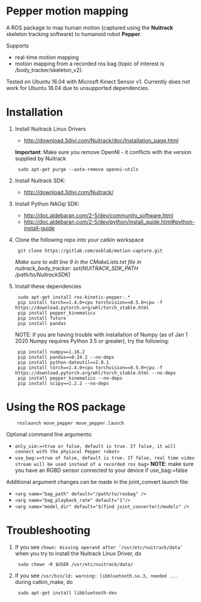 # Pepper motion mapping
A ROS package to map human motion (captured using the **Nuitrack** skeleton tracking software) to humanoid robot **Pepper**.

Supports
- real-time motion mapping
- motion mapping from a recorded ros bag (topic of interest is /body_tracker/skeleton_v2). 

Tested on Ubuntu 16.04 with Microsft Kinect Sensor v1. 
Currently does not work for Ubuntu 18.04 due to unsupported dependencies. 

# Installation
1. Install Nuitrack Linux Drivers
	- http://download.3divi.com/Nuitrack/doc/Installation_page.html
	
    **Important**: Make sure you remove OpenNI - it conflicts with the version supplied by Nuitrack

        sudo apt-get purge --auto-remove openni-utils

2. Install Nuitrack SDK:
	- http://download.3divi.com/Nuitrack/

3. Install Python NAOqi SDK: 
	- http://doc.aldebaran.com/2-5/dev/community_software.html
	- http://doc.aldebaran.com/2-5/dev/python/install_guide.html#python-install-guide

4. Clone the following repo into your catkin workspace

		git clone https://gitlab.com/asblab/motion-capture.git

	*Make sure to edit line 9 in the CMakeLists.txt file in nuitrack_body_tracker: set(NUITRACK_SDK_PATH /path/to/NuitrackSDK)*

5. Install these dependencies

        sudo apt-get install ros-kinetic-pepper-.*
        pip install torch==1.4.0+cpu torchvision==0.5.0+cpu -f https://download.pytorch.org/whl/torch_stable.html
        pip install pepper_kinematics
        pip install future
        pip install pandas

    NOTE: if you are having trouble with installation of Numpy (as of Jan 1 2020 Numpy requires Python 3.5 or greater), try the following:

		pip install numpy==1.16.2
		pip install pandas==0.24.2 --no-deps
		pip install python-dateutil==2.8.1
		pip install torch==1.4.0+cpu torchvision==0.5.0+cpu -f https://download.pytorch.org/whl/torch_stable.html --no-deps
		pip install pepper_kinematics --no-deps
		pip install scipy==1.2.2 --no-deps

# Using the ROS package

        roslaunch move_pepper move_pepper.launch 

Optional command line arguments: 
- `only_sim:=<true or false, default is true. If false, it will connect with the phyiscal Pepper robot>`
- `use_bag:=<true of false, default is true. If false, real time video stream will be used instead of a recorded ros bag>`
**NOTE**: make sure you have an RGBD sensor connected to your device if use_bag:=false

Additional argument changes can be made in the joint_convert.launch file:
- `<arg name="bag_path" default="/path/to/rosbag" />`
- `<arg name="bag_playback_rate" default="1"/>`
- `<arg name="model_dir" default="$(find joint_converter)/models" />`

# Troubleshooting
1. If you see `chown: missing operand after ‘/usr/etc/nuitrack/data’` when you try to install the Nuitrack Linux Driver, do

		sudo chown -R $USER /usr/etc/nuitrack/data/

2. If you see `/usr/bin/ld: warning: libbluetooth.so.3, needed ...` during catkin_make, do

		sudo apt-get install libbluetooth-dev